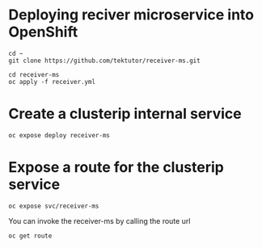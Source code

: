 # Deploying reciver microservice into OpenShift
```
cd ~
git clone https://github.com/tektutor/receiver-ms.git

cd receiver-ms
oc apply -f receiver.yml
```

# Create a clusterip internal service
```
oc expose deploy receiver-ms
```

# Expose a route for the clusterip service
```
oc expose svc/receiver-ms
```

You can invoke the receiver-ms by calling the route url
```
oc get route
```
